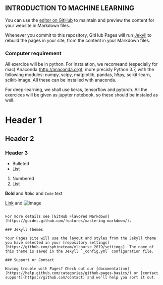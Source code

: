 ##  INTRODUCTION TO MACHINE LEARNING

You can use the [editor on GitHub](https://github.com/sphinxteam/mlcourse_2019/edit/master/index.md) to maintain and preview the content for your website in Markdown files.

Whenever you commit to this repository, GitHub Pages will run [Jekyll](https://jekyllrb.com/) to rebuild the pages in your site, from the content in your Markdown files.

### Computer requirement

All exercice will be in python. For instalation, we recomeand
(especially for mac) Anaconda (http://anaconda.org), more precisly
Python 3.7, with the following modules: numpy, scipy, matplotlib,
pandas, h5py, scikit-learn, scikit-image. All these can be installed
with anaconda.

For deep-learning, we shall use keras, tensorflow and pytorch.
All the exercices will be given as jupyter notebook, so these should be instaled as well.

# Header 1
## Header 2
### Header 3

- Bulleted
- List

1. Numbered
2. List

**Bold** and _Italic_ and `Code` text

[Link](url) and ![Image](src)
```

For more details see [GitHub Flavored Markdown](https://guides.github.com/features/mastering-markdown/).

### Jekyll Themes

Your Pages site will use the layout and styles from the Jekyll theme you have selected in your [repository settings](https://github.com/sphinxteam/mlcourse_2019/settings). The name of this theme is saved in the Jekyll `_config.yml` configuration file.

### Support or Contact

Having trouble with Pages? Check out our [documentation](https://help.github.com/categories/github-pages-basics/) or [contact support](https://github.com/contact) and we’ll help you sort it out.
